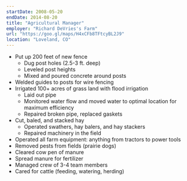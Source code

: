 ```yaml
---
startDate: 2008-05-20
endDate: 2014-08-20
title: "Agricultural Manager"
employer: "Richard DeVries's Farm"
url: "https://goo.gl/maps/H4xCFb8TFtcyBL2J9"
location: "Loveland, CO"
---
```


- Put up 200 feet of new fence
  - Dug post holes (2.5-3 ft. deep)
  - Leveled post heights
  - Mixed and poured concrete around posts
- Welded guides to posts for wire fencing
- Irrigated 100+ acres of grass land with flood irrigation
  - Laid out pipe
  - Monitored water flow and moved water to optimal location for maximum efficiency
  - Repaired broken pipe, replaced gaskets
- Cut, baled, and stacked hay
  - Operated swathers, hay balers, and hay stackers
  - Repaired machinery in the field
- Operated all farm equipment: anything from tractors to power tools
- Removed pests from fields (prairie dogs)
- Cleared cow pen of manure
- Spread manure for fertilizer
- Managed crew of 3-4 team members
- Cared for cattle (feeding, watering, herding)

